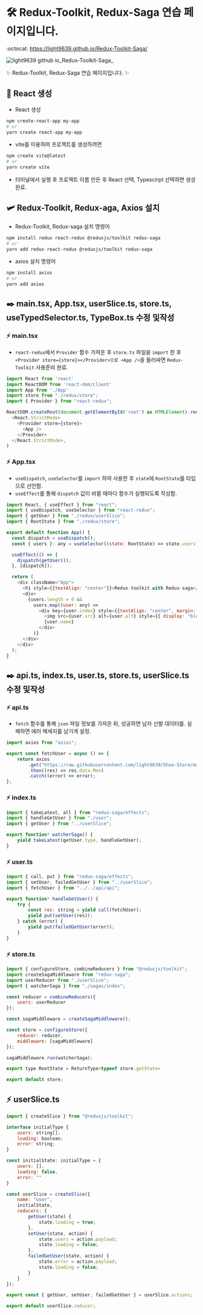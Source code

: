# 🛠️ Redux-Toolkit, Redux-Saga 연습 페이지입니다.
:octocat: https://light9639.github.io/Redux-Toolkit-Saga/

![light9639 github io_Redux-Toolkit-Saga_](https://user-images.githubusercontent.com/95972251/212889474-e29233b6-69df-4417-b04f-0f8307527637.png)

:sparkles: Redux-Toolkit, Redux-Saga 연습 페이지입니다. :sparkles:
## :tada: React 생성
- React 생성
```bash
npm create-react-app my-app
# or
yarn create react-app my-app
```

- vite를 이용하여 프로젝트를 생성하려면
```bash
npm create vite@latest
# or
yarn create vite
```
- 터미널에서 실행 후 프로젝트 이름 만든 후 React 선택, Typescirpt 선택하면 생성 완료.
## 🛩️ Redux-Toolkit, Redux-aga, Axios 설치
- Redux-Toolkit, Redux-saga 설치 명령어
```bash
npm install redux react-redux @reduxjs/toolkit redux-saga
# or
yarn add redux react-redux @reduxjs/toolkit redux-saga
```

- axios 설치 명령어
```bash
npm install axios
# or
yarn add axios
```

## ✒️ main.tsx, App.tsx, userSlice.ts, store.ts, useTypedSelector.ts, TypeBox.ts 수정 및작성
### :zap: main.tsx
- `react-redux`에서 `Provider` 함수 가져온 후 `store.ts` 파일을 `import` 한 후 `<Provider store={store}></Provider>으로 <App />`을 둘러싸면 `Redux-Toolkit` 사용준비 완료.
```js
import React from 'react'
import ReactDOM from 'react-dom/client'
import App from './App'
import store from "./redux/store";
import { Provider } from "react-redux";

ReactDOM.createRoot(document.getElementById('root') as HTMLElement).render(
  <React.StrictMode>
    <Provider store={store}>
      <App />
    </Provider>
  </React.StrictMode>,
)
```

### :zap: App.tsx
- `useDispatch`, `useSelector`를 `import` 하여 사용한 후 `state`에 `RootState`를 타입으로 선언함.
- `useEffect`를 통해 `dispatch` 값이 바뀔 때마다 함수가 실행되도록 작성함.
```js
import React, { useEffect } from "react";
import { useDispatch, useSelector } from "react-redux";
import { getUser } from "./redux/userSlice";
import { RootState } from "./redux/store";

export default function App() {
  const dispatch = useDispatch();
  const { users }: any = useSelector((state: RootState) => state.users);

  useEffect(() => {
    dispatch(getUser());
  }, [dispatch]);

  return (
    <div className="App">
      <h1 style={{textAlign: "center"}}>Redux-toolkit with Redux-saga</h1>
      <div>
        {users.length > 0 &&
          users.map((user: any) =>
            <div key={user.index} style={{textAlign: "center", margin: "0 auto"}}>
              <img src={user.src} alt={user.alt} style={{ display: "block", maxWidth: "300px",  margin: "25px auto", borderRadius: "15px"}} />
              {user.name}
            </div>
          )}
      </div>
    </div>
  );
}
```

## ✒️ api.ts, index.ts, user.ts, store.ts, userSlice.ts 수정 및작성
### :zap: api.ts
- `fetch` 함수를 통해 `json` 파일 정보를 가져온 뒤, 성공하면 남자 신발 데이터를. 실패하면 에러 메세지를 남기게 설정.
```js
import axios from "axios";

export const fetchUser = async () => {
    return axios
        .get("https://raw.githubusercontent.com/light9639/Shoe-Store/main/data/Shoes.json")
        .then((res) => res.data.Men)
        .catch((error) => error);
};
```
### :zap: index.ts 
```js
import { takeLatest, all } from "redux-saga/effects";
import { handleGetUser } from "./user";
import { getUser } from "../userSlice";

export function* watcherSaga() {
    yield takeLatest(getUser.type, handleGetUser);
}
```

### :zap: user.ts
```js
import { call, put } from "redux-saga/effects";
import { setUser, failedGetUser } from "../userSlice";
import { fetchUser } from "../../api/api";

export function* handleGetUser() {
    try {
        const res: string = yield call(fetchUser);
        yield put(setUser(res));
    } catch (error) {
        yield put(failedGetUser(error));
    }
}
```

### :zap: store.ts
```js
import { configureStore, combineReducers } from "@reduxjs/toolkit";
import createSagaMiddleware from "redux-saga";
import userReducer from "./userSlice";
import { watcherSaga } from "./sagas/index";

const reducer = combineReducers({
    users: userReducer
});

const sagaMiddleware = createSagaMiddleware();

const store = configureStore({
    reducer: reducer,
    middleware: [sagaMiddleware]
});

sagaMiddleware.run(watcherSaga);

export type RootState = ReturnType<typeof store.getState>

export default store;
```

## :zap: userSlice.ts
```js
import { createSlice } from "@reduxjs/toolkit";

interface initialType {
    users: string[];
    loading: boolean;
    error: string;
}

const initialState: initialType = {
    users: [],
    loading: false,
    error: ""
}

const userSlice = createSlice({
    name: "user",
    initialState,
    reducers: {
        getUser(state) {
            state.loading = true;
        },
        setUser(state, action) {
            state.users = action.payload;
            state.loading = false;
        },
        failedGetUser(state, action) {
            state.error = action.payload;
            state.loading = false;
        }
    }
});

export const { getUser, setUser, failedGetUser } = userSlice.actions;

export default userSlice.reducer;
```
